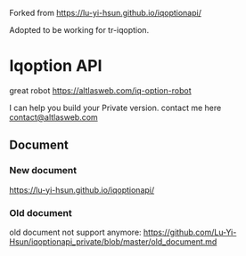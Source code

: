 Forked from 
https://lu-yi-hsun.github.io/iqoptionapi/

Adopted to be working for tr-iqoption.

# Iqoption API

great robot
https://altlasweb.com/iq-option-robot

I can help you build your Private version. 
contact me here contact@altlasweb.com
## Document

### New document

https://lu-yi-hsun.github.io/iqoptionapi/
 
### Old document

old document not support anymore:
https://github.com/Lu-Yi-Hsun/iqoptionapi_private/blob/master/old_document.md
